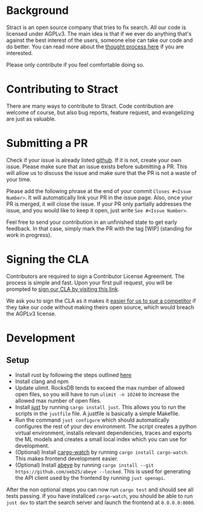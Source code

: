# Background
Stract is an open source company that tries to fix search.
All our code is licensed under AGPLv3.
The main idea is that if we ever do anything that's against the best interest of the users, someone else can take our code and do better. You can read more about the [thought process here](https://github.com/StractOrg/stract/discussions/150#discussioncomment-8476851) if you are interested.

Please only contribute if you feel comfortable doing so.

# Contributing to Stract
There are many ways to contribute to Stract.
Code contribution are welcome of course, but also
bug reports, feature request, and evangelizing are just as valuable.

# Submitting a PR
Check if your issue is already listed [github](https://github.com/StractOrg/stract/issues).
If it is not, create your own issue. Please make sure that an issue exists before
submitting a PR. This will allow us to discuss the issue and make sure that the
PR is not a waste of your time.

Please add the following phrase at the end of your commit `Closes #<Issue Number>`.
It will automatically link your PR in the issue page. Also, once your PR is merged, it will
close the issue. If your PR only partially addresses the issue, and you would like to
keep it open, just write `See #<Issue Number>`.

Feel free to send your contribution in an unfinished state to get early feedback.
In that case, simply mark the PR with the tag [WIP] (standing for work in progress).

# Signing the CLA
Contributors are required to sign a Contributor License Agreement.
The process is simple and fast. Upon your first pull request, you will be prompted to
[sign our CLA by visiting this link](https://cla-assistant.io/StractOrg/stract).

We ask you to sign the CLA as it makes it [easier for us to sue a competitor](https://softwareengineering.stackexchange.com/questions/168020/how-signing-out-a-cla-prevents-legal-issues-in-open-source-projects/168026#168026)
if they take our code without making theirs open source, which would breach the AGPLv3 license.

# Development
## Setup
* Install rust by following the steps outlined [here](https://www.rust-lang.org/tools/install)
* Install clang and npm
* Update ulimit. RocksDB tends to exceed the max number of allowed open files, so you will have to run `ulimit -n 10240` to increase the allowed max number of open files.
* Install [just](https://github.com/casey/just) by running `cargo install just`. This allows you to run the scripts in the `justfile` file. A justfile is basically a simple Makefile.
* Run the command `just configure` which should automatically configures the rest of your dev environment. The script creates a python virtual environment, installs relevant dependencies, traces and exports the ML models and creates a small local index which you can use for development.
* (Optional) Install [cargo-watch](https://github.com/watchexec/cargo-watch) by running `cargo install cargo-watch`. This makes frontend development easier.
* (Optional) Install [abeye](https://github.com/oeb25/abeye) by running `cargo install --git https://github.com/oeb25/abeye --locked`. This is used for generating the API client used by the frontend by running `just openapi`.

After the non optional steps you can now run `cargo test` and should see all tests passing. If you have installced `cargo-watch`, you should be able to run `just dev` to start the search server and launch the frontend at `0.0.0.0:8000`.
